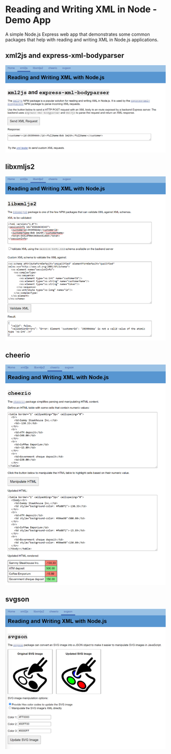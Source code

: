# Reading and Writing XML in Node - Demo App

A simple Node.js Express web app that demonstrates some common packages that help with reading and writing XML in Node.js applications.

## xml2js and express-xml-bodyparser
![xml2js and express-xml-bodyparser demo](screenshots/xml2js.png)

## libxmljs2
![libxmljs2 demo](screenshots/libxmljs2.png)

## cheerio
![cheerio demo](screenshots/cheerio.png)

## svgson
![svgson demonstration](screenshots/svgson.png)
